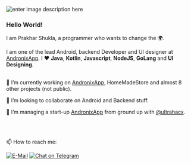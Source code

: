 ![enter image description here](https://i.ibb.co/3CxZpBq/banner.png)

### **Hello World!**
I am Prakhar Shukla, a programmer who wants to change the 🌍.

I am one of the lead Android, backend Developer and UI designer at [AndronixApp](https://andronix.app). I ❤️ **Java**, **Kotlin**, **Javascript**, **NodeJS**, **GoLang** and **UI Designing**.
<br></br>
<div>
  
  🔭 I’m currently working on [AndronixApp](https://andronix.app), HomeMadeStore and almost 8 other projects (not public).
  
  👯 I’m looking to collaborate on Android and Backend stuff.

  🤠 I’m managing a start-up [AndronixApp](https://andronix.app) from ground up with [@ultrahacx](https://github.com/ultrahacx).
</div>
<br></br>

📫 How to reach me:

[![E-Mail](https://img.shields.io/badge/--email?label=E-mail&logo=Gmail&style=social)](mailto:prakhar@andronix.app) [![Chat on Telegram](https://img.shields.io/badge/--telegram?label=Telegram&logo=Telegram&style=social)](https://t.me/imultrakiller)
